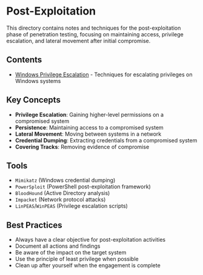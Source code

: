 # Post-Exploitation

This directory contains notes and techniques for the post-exploitation phase of penetration testing, focusing on maintaining access, privilege escalation, and lateral movement after initial compromise.

## Contents

- [Windows Privilege Escalation](windows_privilege_escalation.md) - Techniques for escalating privileges on Windows systems

## Key Concepts

- **Privilege Escalation**: Gaining higher-level permissions on a compromised system
- **Persistence**: Maintaining access to a compromised system
- **Lateral Movement**: Moving between systems in a network
- **Credential Dumping**: Extracting credentials from a compromised system
- **Covering Tracks**: Removing evidence of compromise

## Tools

- `Mimikatz` (Windows credential dumping)
- `PowerSploit` (PowerShell post-exploitation framework)
- `BloodHound` (Active Directory analysis)
- `Impacket` (Network protocol attacks)
- `LinPEAS`/`WinPEAS` (Privilege escalation scripts)

## Best Practices

- Always have a clear objective for post-exploitation activities
- Document all actions and findings
- Be aware of the impact on the target system
- Use the principle of least privilege when possible
- Clean up after yourself when the engagement is complete
